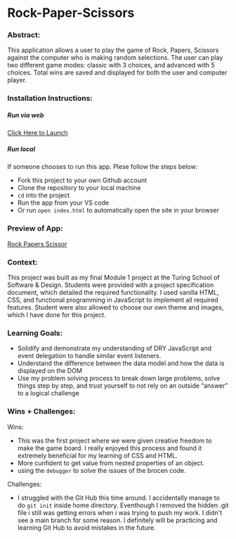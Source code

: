 # Rock-Paper-Scissors 

### Abstract:
This application allows a user to play the game of Rock, Papers, Scissors against the computer who is making random selections. The user can play two different game modes: classic with 3 choices, and advanced with 5 choices. Total wins are saved and displayed for both the user and computer player.

### Installation Instructions:
##### Run via web
[Click Here to Launch](https://github.com/Sulton88Mehron90/Rock-Paper-Scissors)
##### Run local
If someone chooses to run this app. Plese follow the steps below:
 - Fork this project to your own Github account
 - Clone the repository to your local machine
 - `cd` into the project
 - Run the app from your VS code
 - Or run `open index.html` to automatically open the site in your browser

### Preview of App:
<!--[//]: <> (Provide ONE gif or screenshot of your application - choose the "coolest" piece of functionality to show off.) -->

  [Rock Papers Scissor](hhttps://www.loom.com/share/8c43aacc706b40029ef4732d7b87becf)

### Context:
This project was built as my final Module 1 project at the Turing School of Software & Design. Students were provided with a project specification document, which detailed the required functionality. I used vanilla HTML, CSS, and functional programming in JavaScript to implement all required features. Student were also allowed to choose our own theme and images, which I have done for this project.

<!-- ### Contributors:
[//]: <> (Who worked on this application? Link to their GitHubs.) -->

### Learning Goals:
<!-- [//]: <> (What were the learning goals of this project? What tech did you work with?) -->
- Solidify and demonstrate my understanding of DRY JavaScript and event delegation to handle similar event listeners.
- Understand the difference between the data model and how the data is displayed on the DOM
- Use my problem solving process to break down large problems, solve things step by step, and trust yourself to not rely 
  on an outside “answer” to a logical challenge

### Wins + Challenges:

Wins:
- This was the first project where we were given creative freedom to make the game board. I really enjoyed this process and found it extremely beneficial for my learning of CSS and HTML.
- More cunfident to get value from nested properties of an object.
- using the `debugger` to solve the issues of the brocen code.

Challenges:
 - I struggled with the Git Hub this time around. I accidentally manage to do `git init` inside home directory. Eventhough I removed the hidden .git file i still was getting errors when i was trying to push my work. I didn't see a main branch for some reason. I definitely will be practicing and learning Git Hub to avoid mistakes in the future.